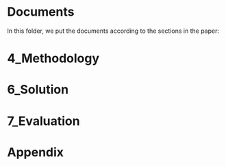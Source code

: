 # Documents
In this folder, we put the documents according to the sections in the paper:
# 4_Methodology

# 6_Solution

# 7_Evaluation

# Appendix
